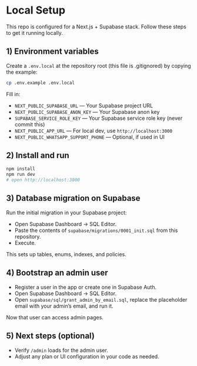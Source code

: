 # Local Setup

This repo is configured for a Next.js + Supabase stack. Follow these steps to get it running locally.

## 1) Environment variables

Create a `.env.local` at the repository root (this file is .gitignored) by copying the example:

```bash
cp .env.example .env.local
```

Fill in:
- `NEXT_PUBLIC_SUPABASE_URL` — Your Supabase project URL
- `NEXT_PUBLIC_SUPABASE_ANON_KEY` — Your Supabase anon key
- `SUPABASE_SERVICE_ROLE_KEY` — Your Supabase service role key (never commit this)
- `NEXT_PUBLIC_APP_URL` — For local dev, use `http://localhost:3000`
- `NEXT_PUBLIC_WHATSAPP_SUPPORT_PHONE` — Optional, if used in UI

## 2) Install and run

```bash
npm install
npm run dev
# open http://localhost:3000
```

## 3) Database migration on Supabase

Run the initial migration in your Supabase project:

- Open Supabase Dashboard → SQL Editor.
- Paste the contents of `supabase/migrations/0001_init.sql` from this repository.
- Execute.

This sets up tables, enums, indexes, and policies.

## 4) Bootstrap an admin user

- Register a user in the app or create one in Supabase Auth.
- Open Supabase Dashboard → SQL Editor.
- Open `supabase/sql/grant_admin_by_email.sql`, replace the placeholder email with your admin’s email, and run it.

Now that user can access admin pages.

## 5) Next steps (optional)

- Verify `/admin` loads for the admin user.
- Adjust any plan or UI configuration in your code as needed.